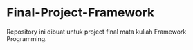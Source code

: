 # Final-Project-Framework
Repository ini dibuat untuk project final mata kuliah Framework Programming.
